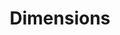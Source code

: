 ---
bigquery: https://console.cloud.google.com/bigquery?p=covid-19-dimensions-ai&page=table&d=data&t=publications
contributors: Digital Science, https://www.digital-science.com/
cost: Free for personal, non-commercial use.
description: Dimensions contains more than 100 million publications, ranging from
  articles published in scholarly journals, books and book chapters, to preprints
  and conference proceedings. All publications are contextualized with linked data
  sets, funding, publications, patents, clinical trials, and policy documents. You
  can also view associated categories, funders, institutions, and researcher profiles.
documentation: https://docs.dimensions.ai/bigquery/index.html
last_edit: Mon, 04 Apr 2022 19:04:00 GMT
location: https://www.dimensions.ai/products/free/
maintained_by: Digital Science, https://www.digital-science.com/
schema_fields: '[''original_abstract'', ''address'', ''legal_events'', ''publication_ids'',
  ''editors'', ''expiration_date'', ''altmetrics'', ''grant_number'', ''priority_date'',
  ''relationships'', ''associated_publication_doi'', ''journal_lists'', ''type'',
  ''wikipedia_url'', ''mesh_terms'', ''pages'', ''acknowledgements'', ''funding_usd'',
  ''legal_status'', ''ipcr'', ''citation_string'', ''clinical_trial_ids'', ''supporting_grant_ids'',
  ''funding_cad'', ''date_normal'', ''organisation_details'', ''category_icrp_ct'',
  ''research_org_city_names'', ''funding_aud'', ''funder_org'', ''arxiv_id'', ''concepts'',
  ''assignee_orgs'', ''cited_by_ids'', ''repository_url'', ''category_rcdc'', ''pmid'',
  ''date'', ''assignee_countries'', ''status'', ''external_ids'', ''citations_count'',
  ''acronyms'', ''funder_org_acronyms'', ''filing_date'', ''pmcid'', ''aliases'',
  ''filing_year'', ''brief_title'', ''research_org_cities'', ''conference'', ''eisbn'',
  ''application_number'', ''start_date'', ''end_date'', ''year'', ''filing_status'',
  ''original_assignee'', ''original_assignee_orgs'', ''family_count'', ''publication_year'',
  ''parent_id'', ''associated_publication_arxiv_id'', ''repository_name'', ''resulting_publication_ids'',
  ''links'', ''kind'', ''category_bra'', ''associated_grant_ids'', ''publisher'',
  ''funding_eur'', ''associated_publication_pmid'', ''cpc'', ''granted_year'', ''date_online'',
  ''funding_amount'', ''funder_orgs'', ''description'', ''proceedings_title'', ''granted_date'',
  ''research_org_state_codes'', ''license'', ''patent_ids'', ''metrics'', ''phase'',
  ''resulting_publication_doi'', ''funding_gbp'', ''category_hrcs_rac'', ''current_assignee_countries'',
  ''funding_nzd'', ''funder_org_cities'', ''jurisdiction'', ''open_access_categories'',
  ''funder_org_state_codes'', ''title'', ''category_hrcs_hc'', ''issue'', ''isbn'',
  ''date_inserted'', ''reference_ids'', ''family_members_ids'', ''repository_id'',
  ''book_series_title'', ''current_assignee_orgs'', ''citations'', ''date_modified'',
  ''language'', ''funding_currency'', ''publication_date'', ''inventor_names'', ''active_years'',
  ''gender'', ''funding_chf'', ''open_access_categories_v2'', ''foa_number'', ''linkout'',
  ''associated_publication_id'', ''labels'', ''current_assignee'', ''date_print'',
  ''acronym'', ''researcher_ids'', ''volume'', ''created_date'', ''funding_jpy'',
  ''conditions'', ''category_hra'', ''interventions'', ''funding_cny'', ''mesh_headings'',
  ''family_id'', ''source_id'', ''categories'', ''category_icrp_cso'', ''funder_org_countries'',
  ''embargo_date'', ''established'', ''date_imported_gbq'', ''research_orgs'', ''book_title'',
  ''category_for'', ''original_assignee_countries'', ''original_title'', ''abstract'',
  ''category_uoa'', ''start_year'', ''priority_year'', ''journal'', ''funding_details'',
  ''email_address'', ''expiration_year'', ''types'', ''id'', ''authors'', ''doi'',
  ''end_year'', ''subtitles'', ''category_sdg'', ''research_org_countries'', ''investigators'',
  ''name'', ''research_org_state_names'', ''funder_countries'', ''registry'', ''research_org_country_names'']'
shortname: dimensions
tags:
- scholarly literature
- patents
- funding
- clinical trials
- academic profiles
terms_of_use: 'Use of both the Dimensions COVID-19 dataset and full Dimensions dataset
  are subject to the Dimensions Terms of use: https://www.dimensions.ai/policies-terms-legal '
title: Dimensions
uuid: dcff88bd-fe6b-4fdb-8159-809bf9d7bc1c
---